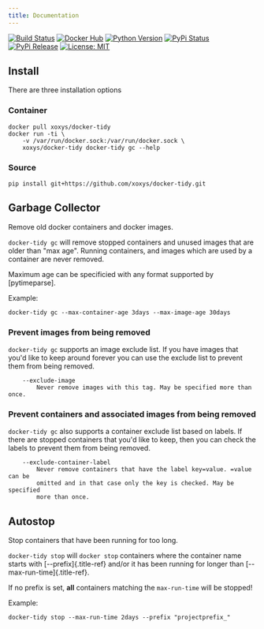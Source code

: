 ```yaml
---
title: Documentation
---
```


[![Build Status](https://img.shields.io/drone/build/xoxys/docker-tidy?logo=drone)](https://cloud.drone.io/xoxys/docker-tidy)
[![Docker Hub](https://img.shields.io/badge/docker-latest-blue.svg?logo=docker&logoColor=white)](https://hub.docker.com/r/xoxys/docker-tidy)
[![Python Version](https://img.shields.io/pypi/pyversions/docker-tidy.svg)](https://pypi.org/project/docker-tidy/)
[![PyPi Status](https://img.shields.io/pypi/status/docker-tidy.svg)](https://pypi.org/project/docker-tidy/)
[![PyPi Release](https://img.shields.io/pypi/v/docker-tidy.svg)](https://pypi.org/project/docker-tidy/)
[![License: MIT](https://img.shields.io/github/license/xoxys/docker-tidy)](LICENSE)

## Install

There are three installation options

### Container

```Shell
docker pull xoxys/docker-tidy
docker run -ti \
    -v /var/run/docker.sock:/var/run/docker.sock \
    xoxys/docker-tidy docker-tidy gc --help
```

### Source

```Shell
pip install git+https://github.com/xoxys/docker-tidy.git
```

## Garbage Collector

Remove old docker containers and docker images.

`docker-tidy gc` will remove stopped containers and unused images that are older
than \"max age\". Running containers, and images which are used by a
container are never removed.

Maximum age can be specificied with any format supported by
[pytimeparse].

Example:

```Shell
docker-tidy gc --max-container-age 3days --max-image-age 30days
```

### Prevent images from being removed

`docker-tidy gc` supports an image exclude list. If you have images that you\'d
like to keep around forever you can use the exclude list to prevent them
from being removed.

```Shell
    --exclude-image
        Never remove images with this tag. May be specified more than once.
```

### Prevent containers and associated images from being removed

`docker-tidy gc` also supports a container exclude list based on labels. If there
are stopped containers that you\'d like to keep, then you can check the
labels to prevent them from being removed.

```Shell
    --exclude-container-label
        Never remove containers that have the label key=value. =value can be
        omitted and in that case only the key is checked. May be specified
        more than once.
```

## Autostop

Stop containers that have been running for too long.

`docker-tidy stop` will `docker stop` containers where the container name starts
with [\--prefix]{.title-ref} and/or it has been running for longer than
[\--max-run-time]{.title-ref}.

If no prefix is set, __all__ containers matching the `max-run-time` will be stopped!

Example:

```Shell
docker-tidy stop --max-run-time 2days --prefix "projectprefix_"
```

